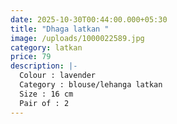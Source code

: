 ```yaml
---
date: 2025-10-30T00:44:00.000+05:30
title: "Dhaga latkan "
image: /uploads/1000022589.jpg
category: latkan
price: 79
description: |-
  Colour : lavender
  Category : blouse/lehanga latkan 
  Size : 16 cm
  Pair of : 2
---
```

